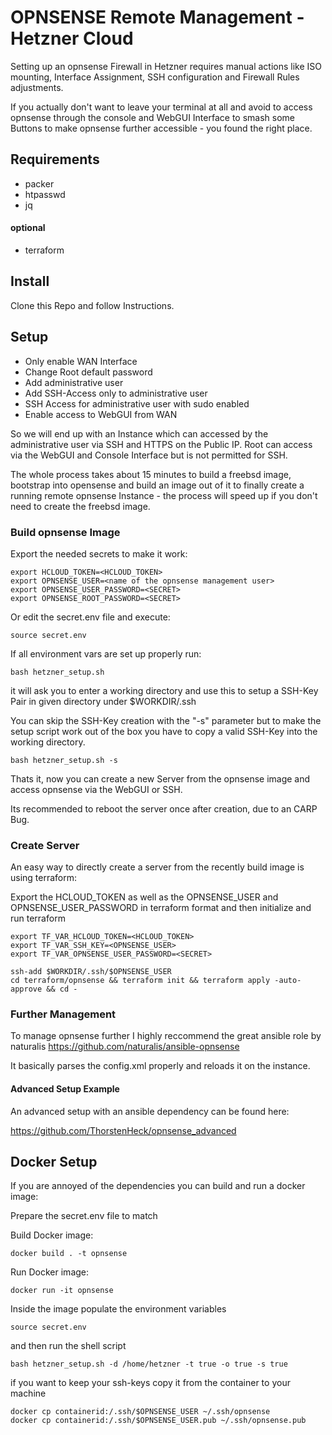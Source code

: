 # OPNSENSE Remote Management - Hetzner Cloud

Setting up an opnsense Firewall in Hetzner requires manual actions like ISO mounting, Interface Assignment, SSH configuration and Firewall Rules adjustments.  

If you actually don't want to leave your terminal at all and avoid to access opnsense through the console and WebGUI Interface to smash some Buttons to make opnsense further accessible - you found the right place.

## Requirements

- packer
- htpasswd
- jq

#### optional

- terraform

## Install

Clone this Repo and follow Instructions.

## Setup

- Only enable WAN Interface
- Change Root default password
- Add administrative user
- Add SSH-Access only to administrative user
- SSH Access for administrative user with sudo enabled
- Enable access to WebGUI from WAN

So we will end up with an Instance which can accessed by the administrative user via SSH and HTTPS on the Public IP.
Root can access via the WebGUI and Console Interface but is not permitted for SSH.

The whole process takes about 15 minutes to build a freebsd image, bootstrap into opensense and build an image out of it to finally create a running remote opnsense Instance - the process will speed up if you don't need to create the freebsd image.

### Build opnsense Image

Export the needed secrets to make it work:

    export HCLOUD_TOKEN=<HCLOUD_TOKEN>
    export OPNSENSE_USER=<name of the opnsense management user>
    export OPNSENSE_USER_PASSWORD=<SECRET>
    export OPNSENSE_ROOT_PASSWORD=<SECRET>

Or edit the secret.env file and execute:

    source secret.env

If all environment vars are set up properly run:

    bash hetzner_setup.sh

it will ask you to enter a working directory and use this to setup a SSH-Key Pair in given directory under $WORKDIR/.ssh 

You can skip the SSH-Key creation with the "-s" parameter but to make the setup script work out of the box you have to copy a valid SSH-Key into the working directory.

    bash hetzner_setup.sh -s

Thats it, now you can create a new Server from the opnsense image and access opnsense via the WebGUI or SSH.

Its recommended to reboot the server once after creation, due to an CARP Bug.

### Create Server 

An easy way to directly create a server from the recently build image is using terraform:

Export the HCLOUD_TOKEN as well as the OPNSENSE_USER and OPNSENSE_USER_PASSWORD in terraform format and then initialize and run terraform

    export TF_VAR_HCLOUD_TOKEN=<HCLOUD_TOKEN>
    export TF_VAR_SSH_KEY=<OPNSENSE_USER>
    export TF_VAR_OPNSENSE_USER_PASSWORD=<SECRET>

    ssh-add $WORKDIR/.ssh/$OPNSENSE_USER
    cd terraform/opnsense && terraform init && terraform apply -auto-approve && cd -

### Further Management

To manage opnsense further I highly reccommend the great ansible role by naturalis https://github.com/naturalis/ansible-opnsense

It basically parses the config.xml properly and reloads it on the instance.

#### Advanced Setup Example

An advanced setup with an ansible dependency can be found here:

https://github.com/ThorstenHeck/opnsense_advanced


## Docker Setup

If you are annoyed of the dependencies you can build and run a docker image:

Prepare the secret.env file to match

Build Docker image:

    docker build . -t opnsense

Run Docker image:

    docker run -it opnsense

Inside the image populate the environment variables

    source secret.env

and then run the shell script

    bash hetzner_setup.sh -d /home/hetzner -t true -o true -s true

if you want to keep your ssh-keys copy it from the container to your machine

    docker cp containerid:/.ssh/$OPNSENSE_USER ~/.ssh/opnsense
    docker cp containerid:/.ssh/$OPNSENSE_USER.pub ~/.ssh/opnsense.pub